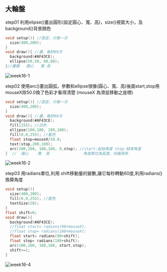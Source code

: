 ## 大輪盤
step01 利用elipse()畫出圓形(設定圓心、寬、高)，size()視窗大小，及background()背景顏色
```C
void setup(){ //設定，只做一次
  size(400,200);
} 
void draw(){ //畫，每秒60次
  background(#AF43CE);
  ellipse(50,50, 80,80);
}//畫圓   圓心   寬 高
```
![week16-1](https://user-images.githubusercontent.com/79676872/121618153-e9209b00-ca98-11eb-99cf-4065db0d5a6c.png)

step02 使用arc()畫出圓弧，參數和ellipse很像(圓心、寬、高)後面start,stop用mouseX除50.0換了色彩才看得清楚 (mouseX 為滑鼠移動之座標)
```C
void setup(){ //設定，只做一次
  size(400,200);
} 
void draw(){ //畫，每秒60次
  background(#AF43CE);
  fill(255); //白色
  ellipse(100,100, 180,180);
  fill(0,0,255); //藍色
  float stop=mouseX/50.0;
  text(stop,200,100);
  arc(100,100, 180,180, 0,stop); //start:起始角度 stop:結束角度
}  //  圓心    寬  高               角度單位為弧度，非圓周率
```
![week16-2](https://user-images.githubusercontent.com/79676872/121619496-4b7a9b00-ca9b-11eb-9646-30bdb5cd1bd8.png)

step03 用radians單位,利用 shift移動量的變數,讓它每秒轉動60度,利用radians()換算角度
```C
void setup(){
  size(400,200);
  fill(0,0,255); //藍色
  textSize(20);
} 
float shift=0;
void draw(){
  background(#AF43CE);
  //float start= radians(90+mouseX);
  //float stop= radians(180+mouseX);
  float start= radians(90+shift);
  float stop= radians(180+shift);
  arc(100,100, 180,180, start,stop);
  shift+=1;
}
```
![week16-4](https://user-images.githubusercontent.com/79676872/121623113-b6c76b80-caa1-11eb-9ccb-62db6fbdea13.png)
